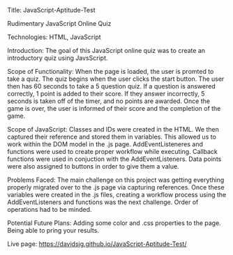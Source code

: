 Title: JavaScript-Aptitude-Test

Rudimentary JavaScript Online Quiz

Technologies: HTML, JavaScript

Introduction: The goal of this JavaScript online quiz was to create an introductory quiz using JavsScript.

Scope of Functionality: When the page is loaded, the user is promted to take a quiz. The quiz begins when the user clicks the start button. The user then has 60 seconds to take a 5 question quiz. If a question is answered correctly, 1 point is added to their score. If they answer incorrectly, 5 seconds is taken off of the timer, and no points are awarded. Once the game is over, the user is informed of their score and the completion of the game.

Scope of JavaScript: Classes and IDs were created in the HTML. We then captured their reference and stored them in variables. This allowed us to work within the DOM model in the .js page. AddEventListeneres and functions were used to create proper workflow while executing. Callback functions were used in conjuction with the AddEventListeners. Data points were also assigned to buttons in order to give them a value.

Problems Faced: The main challenge on this project was getting everything properly migrated over to the .js page via capturing references. Once these variables were created in the .js files, creating a workflow process using the AddEventListeners and functions was the next challenge. Order of operations had to be minded.

Potential Future Plans: Adding some color and .css properties to the page. Being able to pring your results.

Live page: https://davidsjg.github.io/JavaScript-Aptitude-Test/
